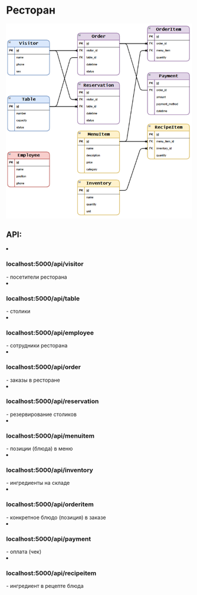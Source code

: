 <h1>Ресторан</h1>
<img src="image.png" alt="Логотип">
<h2>API:</h2>
<li><h3>localhost:5000/api/visitor</h3> - посетители ресторана</li>
<li><h3>localhost:5000/api/table</h3> - столики</li>
<li><h3>localhost:5000/api/employee</h3> - сотрудники ресторана</li>
<li><h3>localhost:5000/api/order</h3> - заказы в ресторане</li>
<li><h3>localhost:5000/api/reservation</h3> - резервирование столиков</li>
<li><h3>localhost:5000/api/menuitem</h3> - позиции (блюда) в меню</li>
<li><h3>localhost:5000/api/inventory</h3> - ингредиенты на складе</li>
<li><h3>localhost:5000/api/orderitem</h3> - конкретное блюдо (позиция) в заказе</li>
<li><h3>localhost:5000/api/payment</h3> - оплата (чек)</li>
<li><h3>localhost:5000/api/recipeitem</h3> - ингредиент в рецепте блюда</li>
